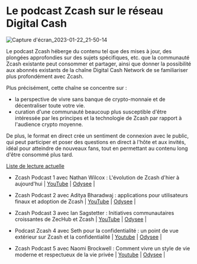 
# Le podcast Zcash sur le réseau Digital Cash
![Capture d'écran_2023-01-22_21-50-14](https://user-images.githubusercontent.com/81990132/213973803-b0629c92-08d4-459b-99f1-594854a7db3a.png)

Le podcast Zcash héberge du contenu tel que des mises à jour, des plongées approfondies sur des sujets spécifiques, etc. que la communauté Zcash existante peut consommer et partager, ainsi que donner la possibilité aux abonnés existants de la chaîne Digital Cash Network de se familiariser plus profondément avec Zcash.

Plus précisément, cette chaîne se concentre sur :

* la perspective de vivre sans banque de crypto-monnaie et de décentraliser toute votre vie.
* curation d'une communauté beaucoup plus susceptible d'être intéressée par les principes et la technologie de Zcash par rapport à l'audience crypto moyenne.

De plus, le format en direct crée un sentiment de connexion avec le public, qui peut participer et poser des questions en direct à l'hôte et aux invités, idéal pour atteindre de nouveaux fans, tout en permettant au contenu long d'être consommé plus tard.


[Liste de lecture actuelle](https://youtube.com/playlist?list=PLBFOSRGoT80W5EAebpT9zwXu6OTS1mq8w)


  * Zcash Podcast 1 avec Nathan Wilcox : L'évolution de Zcash d'hier à aujourd'hui | [YouTube](https://youtu.be/tCrFmK-5Enc) | [Odysee](https://odysee.com/@DigitalCashNetwork:c/Zcash-Podcast-2:a) |
  * Zcash Podcast 2 avec Aditya Bharadwaj : applications pour utilisateurs finaux et adoption de Zcash | [YouTube](https://youtu.be/sK13gwtTaCQ) | [Odysee](https://odysee.com/@DigitalCashNetwork:c/Zcash-Podcast-1:8) |
  * Zcash Podcast 3 avec Ian Sagstetter : Initiatives communautaires croissantes de ZecHub et Zcash | [YouTube](https://www.youtube.com/watch?v=0tIK6vBM3-s) | [Odysee](https://odysee.com/@DigitalCashNetwork:c/Zcash-Podcast-3:a) |
  * Podcast Zcash 4 avec Seth pour la confidentialité : un point de vue extérieur sur Zcash et la confidentialité | [Youtube](https://www.youtube.com/watch?v=C8ItmDFjczQ&list=PLBFOSRGoT80W5EAebpT9zwXu6OTS1mq8w&index=4) | [Odysee](https://odysee.com/@DigitalCashNetwork:c/Zcash-Podcast-4:3) |

  * Zcash Podcast 5 avec Naomi Brockwell : Comment vivre un style de vie moderne et respectueux de la vie privée | [Youtube](https://www.youtube.com/watch?v=GpZAY5O2nJQ&list=PLBFOSRGoT80W5EAebpT9zwXu6OTS1mq8w&index=6) | [Odysee](https://odysee.com/@DigitalCashNetwork:c?view=content) |


